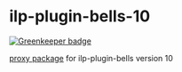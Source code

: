 # ilp-plugin-bells-10

[![Greenkeeper badge](https://badges.greenkeeper.io/michielbdejong/ilp-plugin-bells-10.svg)](https://greenkeeper.io/)

[proxy package](https://github.com/npm/npm/issues/5499#issuecomment-71089080) for ilp-plugin-bells version 10
